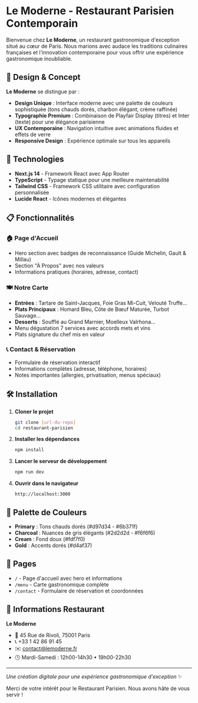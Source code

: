 # Le Moderne - Restaurant Parisien Contemporain

Bienvenue chez **Le Moderne**, un restaurant gastronomique d'exception situé au cœur de Paris. Nous marions avec audace les traditions culinaires françaises et l'innovation contemporaine pour vous offrir une expérience gastronomique inoubliable.

## 🎨 Design & Concept

**Le Moderne** se distingue par :
- **Design Unique** : Interface moderne avec une palette de couleurs sophistiquée (tons chauds dorés, charbon élégant, crème raffinée)
- **Typographie Premium** : Combinaison de Playfair Display (titres) et Inter (texte) pour une élégance parisienne
- **UX Contemporaine** : Navigation intuitive avec animations fluides et effets de verre
- **Responsive Design** : Expérience optimale sur tous les appareils

## 🚀 Technologies

- **Next.js 14** - Framework React avec App Router
- **TypeScript** - Typage statique pour une meilleure maintenabilité  
- **Tailwind CSS** - Framework CSS utilitaire avec configuration personnalisée
- **Lucide React** - Icônes modernes et élégantes

## 📋 Fonctionnalités

### 🏠 Page d'Accueil
- Hero section avec badges de reconnaissance (Guide Michelin, Gault & Millau)
- Section "À Propos" avec nos valeurs
- Informations pratiques (horaires, adresse, contact)

### 🍽️ Notre Carte
- **Entrées** : Tartare de Saint-Jacques, Foie Gras Mi-Cuit, Velouté Truffe...
- **Plats Principaux** : Homard Bleu, Côte de Bœuf Maturée, Turbot Sauvage...
- **Desserts** : Soufflé au Grand Marnier, Moelleux Valrhona...
- Menu dégustation 7 services avec accords mets et vins
- Plats signature du chef mis en valeur

### 📞 Contact & Réservation
- Formulaire de réservation interactif
- Informations complètes (adresse, téléphone, horaires)
- Notes importantes (allergies, privatisation, menus spéciaux)

## 🛠️ Installation

1. **Cloner le projet**
   ```bash
   git clone [url-du-repo]
   cd restaurant-parisien
   ```

2. **Installer les dépendances**
   ```bash
   npm install
   ```

3. **Lancer le serveur de développement**
   ```bash
   npm run dev
   ```

4. **Ouvrir dans le navigateur**
   ```
   http://localhost:3000
   ```

## 🎨 Palette de Couleurs

- **Primary** : Tons chauds dorés (#d97d34 - #6b371f)
- **Charcoal** : Nuances de gris élégants (#2d2d2d - #f6f6f6)  
- **Cream** : Fond doux (#fdf7f0)
- **Gold** : Accents dorés (#d4af37)

## 📱 Pages

- `/` - Page d'accueil avec hero et informations
- `/menu` - Carte gastronomique complète
- `/contact` - Formulaire de réservation et coordonnées

## 🏪 Informations Restaurant

**Le Moderne**
- 📍 45 Rue de Rivoli, 75001 Paris
- 📞 +33 1 42 86 91 45
- ✉️ contact@lemoderne.fr
- 🕒 Mardi-Samedi : 12h00-14h30 • 19h00-22h30

---

*Une création digitale pour une expérience gastronomique d'exception* ✨

Merci de votre intérêt pour le Restaurant Parisien. Nous avons hâte de vous servir !